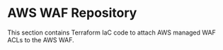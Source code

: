 # AWS WAF Repository

This section contains Terraform IaC code to attach AWS managed WAF ACLs to the AWS WAF.